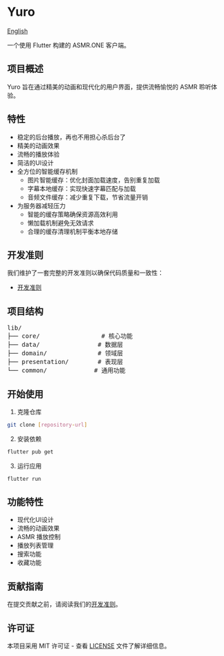 # Yuro

[English](README_en.md)

一个使用 Flutter 构建的 ASMR.ONE 客户端。

## 项目概述

Yuro 旨在通过精美的动画和现代化的用户界面，提供流畅愉悦的 ASMR 聆听体验。

## 特性

- 稳定的后台播放，再也不用担心杀后台了
- 精美的动画效果
- 流畅的播放体验
- 简洁的UI设计
- 全方位的智能缓存机制
  - 图片智能缓存：优化封面加载速度，告别重复加载
  - 字幕本地缓存：实现快速字幕匹配与加载
  - 音频文件缓存：减少重复下载，节省流量开销
- 为服务器减轻压力
  - 智能的缓存策略确保资源高效利用
  - 懒加载机制避免无效请求
  - 合理的缓存清理机制平衡本地存储

## 开发准则

我们维护了一套完整的开发准则以确保代码质量和一致性：
- [开发准则](docs/guidelines_zh.md)

## 项目结构

<pre>
lib/
├── core/                 # 核心功能
├── data/                # 数据层
├── domain/              # 领域层
├── presentation/        # 表现层
└── common/             # 通用功能
</pre>

## 开始使用

1. 克隆仓库
```bash
git clone [repository-url]
```

2. 安装依赖
```bash
flutter pub get
```

3. 运行应用
```bash
flutter run
```

## 功能特性

- 现代化UI设计
- 流畅的动画效果
- ASMR 播放控制
- 播放列表管理
- 搜索功能
- 收藏功能

## 贡献指南

在提交贡献之前，请阅读我们的[开发准则](docs/guidelines_zh.md)。

## 许可证

本项目采用 MIT 许可证 - 查看 [LICENSE](LICENSE) 文件了解详细信息。
